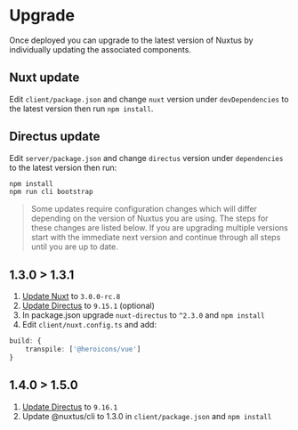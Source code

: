 # Upgrade

Once deployed you can upgrade to the latest version of Nuxtus by individually updating the associated components.

## Nuxt update

Edit `client/package.json` and change `nuxt` version under `devDependencies` to the latest version then run `npm install`.

## Directus update

Edit `server/package.json` and change `directus` version under `dependencies` to the latest version then run:

```bash
npm install
npm run cli bootstrap
```

> Some updates require configuration changes which will differ depending on the version of Nuxtus you are using. The steps for these changes are listed below. If you are upgrading multiple versions start with the immediate next version and continue through all steps until you are up to date.

## 1.3.0 > 1.3.1

1. [Update Nuxt](#nuxt-update) to `3.0.0-rc.8`
2. [Update Directus](#directus-update) to `9.15.1` (optional)
3. In package.json upgrade `nuxt-directus` to `^2.3.0` and `npm install`
4. Edit `client/nuxt.config.ts` and add:

```typescript
build: {
	transpile: ['@heroicons/vue']
}
```

## 1.4.0 > 1.5.0

1. [Update Directus](#directus-update) to `9.16.1`
2. Update @nuxtus/cli to 1.3.0 in `client/package.json` and `npm install`